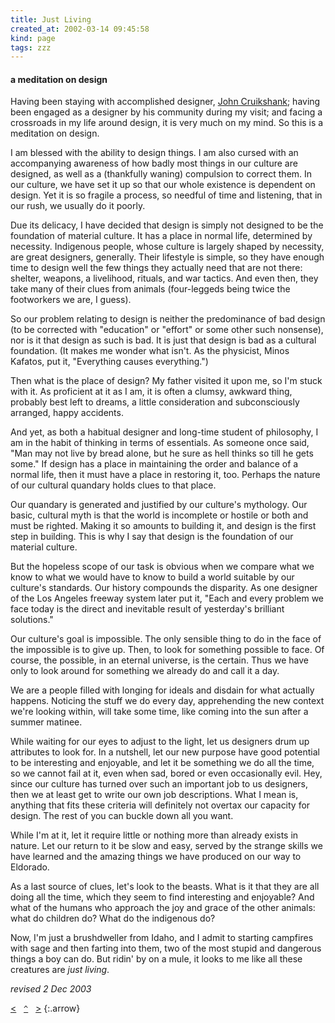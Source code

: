 ```yaml
---
title: Just Living
created_at: 2002-03-14 09:45:58
kind: page
tags: zzz
---
```


#### a meditation on design

Having been staying with accomplished designer, [John Cruikshank][1]; having been engaged as a designer by his community during my visit; and facing a crossroads in my life around design, it is very much on my mind. So this is a meditation on design.

I am blessed with the ability to design things. I am also cursed with an accompanying awareness of how badly most things in our culture are designed, as well as a (thankfully waning) compulsion to correct them. In our culture, we have set it up so that our whole existence is dependent on design. Yet it is so fragile a process, so needful of time and listening, that in our rush, we usually do it poorly.

Due its delicacy, I have decided that design is simply not designed to be the foundation of material culture. It has a place in normal life, determined by necessity. Indigenous people, whose culture is largely shaped by necessity, are great designers, generally. Their lifestyle is simple, so they have enough time to design well the few things they actually need that are not there: shelter, weapons, a livelihood, rituals, and war tactics. And even then, they take many of their clues from animals (four-leggeds being twice the footworkers we are, I guess).

So our problem relating to design is neither the predominance of bad design (to be corrected with "education" or "effort" or some other such nonsense), nor is it that design as such is bad. It is just that design is bad as a cultural foundation. (It makes me wonder what isn't. As the physicist, Minos Kafatos, put it, "Everything causes everything.")

Then what is the place of design? My father visited it upon me, so I'm stuck with it. As proficient at it as I am, it is often a clumsy, awkward thing, probably best left to dreams, a little consideration and subconsciously arranged, happy accidents.

And yet, as both a habitual designer and long-time student of philosophy, I am in the habit of thinking in terms of essentials. As someone once said, "Man may not live by bread alone, but he sure as hell thinks so till he gets some." If design has a place in maintaining the order and balance of a normal life, then it must have a place in restoring it, too. Perhaps the nature of our cultural quandary holds clues to that place.

Our quandary is generated and justified by our culture's mythology. Our basic, cultural myth is that the world is incomplete or hostile or both and must be righted. Making it so amounts to building it, and design is the first step in building. This is why I say that design is the foundation of our material culture.

But the hopeless scope of our task is obvious when we compare what we know to what we would have to know to build a world suitable by our culture's standards. Our history compounds the disparity. As one designer of the Los Angeles freeway system later put it, "Each and every problem we face today is the direct and inevitable result of yesterday's brilliant solutions."

Our culture's goal is impossible. The only sensible thing to do in the face of the impossible is to give up. Then, to look for something possible to face. Of course, the possible, in an eternal universe, is the certain. Thus we have only to look around for something we already do and call it a day.

We are a people filled with longing for ideals and disdain for what actually happens. Noticing the stuff we do every day, apprehending the new context we're looking within, will take some time, like coming into the sun after a summer matinee.

While waiting for our eyes to adjust to the light, let us designers drum up attributes to look for. In a nutshell, let our new purpose have good potential to be interesting and enjoyable, and let it be something we do all the time, so we cannot fail at it, even when sad, bored or even occasionally evil. Hey, since our culture has turned over such an important job to us designers, then we at least get to write our own job descriptions. What I mean is, anything that fits these criteria will definitely not overtax our capacity for design. The rest of you can buckle down all you want.

While I'm at it, let it require little or nothing more than already exists in nature. Let our return to it be slow and easy, served by the strange skills we have learned and the amazing things we have produced on our way to Eldorado.

As a last source of clues, let's look to the beasts. What is it that they are all doing all the time, which they seem to find interesting and enjoyable? And what of the humans who approach the joy and grace of the other animals: what do children do? What do the indigenous do?

Now, I'm just a brushdweller from Idaho, and I admit to starting campfires with sage and then farting into them, two of the most stupid and dangerous things a boy can do. But ridin' by on a mule, it looks to me like all these creatures are _just living_.

_revised 2 Dec 2003_

   [1]: http://www.sunnyjohn.com/

[&lt;](../sanity-and-health/)&nbsp;&nbsp;&nbsp;[`^`](../)&nbsp;&nbsp;&nbsp;[&gt;](../mechanics-of-mass-slavery/)
{:.arrow}
